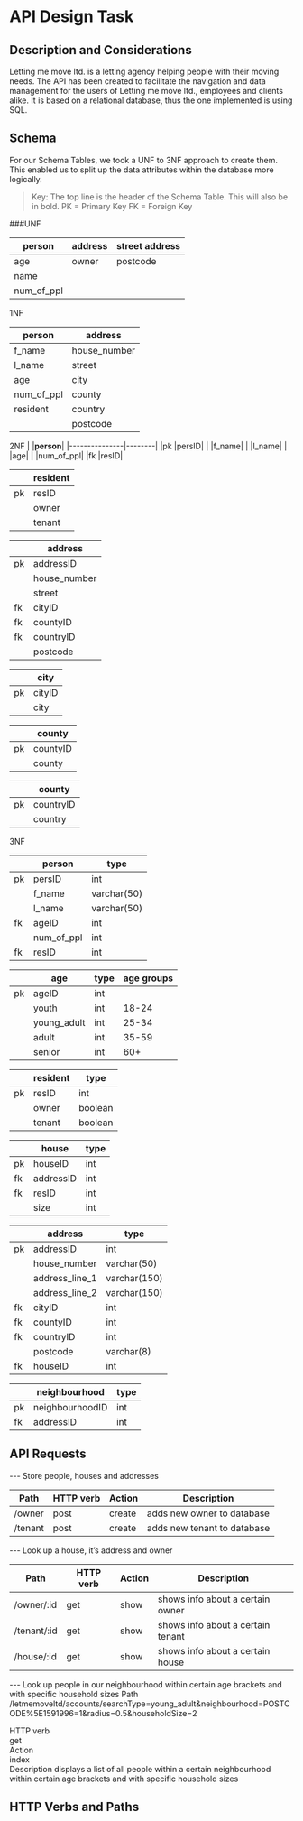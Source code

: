 # API Design Task

## Description and Considerations

Letting me move ltd. is a letting agency helping people with their moving needs.
The API has been created to facilitate the navigation and data management for the users of Letting me move ltd., employees and clients alike.
It is based on a relational database, thus the one implemented is using SQL.

## Schema

For our Schema Tables, we took a UNF to 3NF approach to create them. This enabled us to split up the data attributes within the database more logically. 

> Key: The top line is the header of the Schema Table. This will also be in bold. 
> PK = Primary Key
> FK = Foreign Key

###UNF 				
				
|**person**|**address**|**street address**|
|-------|--------|----------|
|age  |owner| postcode |
|name|
|num_of_ppl|		


1NF		
		
|**person**	|**address**|
|---------------|--------|
|f_name	  	|house_number|
|l_name	  	|street|
|age	     	|city|
|num_of_ppl	|county|
|resident 	|country|
|	        |postcode|


2NF
|	|**person**|
|---------------|--------|
|pk	|persID|
|	|f_name|
|	|l_name|
|	|age|
|	|num_of_ppl|
|fk	|resID|


|	|**resident**|
|---------------|--------|
|pk	|resID|
|	|owner|
|	|tenant|


|	|**address**|
|---------------|--------|
|pk	|addressID|
|	|house_number|
|	|street|
|fk	|cityID|
|fk	|countyID|
|fk	|countryID|
|	|postcode|


|	|**city**|
|---------------|--------|
|pk	|cityID|
|	|city|



|	|**county**|
|---------------|--------|
|pk	|countyID|
|	|county|



|	|**county**|
|---------------|--------|
|pk	|countryID|
|	|country|


3NF	
		
|	|**person**|**type**|
|---------------|--------|-------|
|pk	|persID	|int|
|	|f_name	|varchar(50)|
|	|l_name	|varchar(50)|
|fk	|ageID	|int|
|	|num_of_ppl	|int|
|fk	|resID	|int|


|	|**age**|**type**|**age groups**|
|-----|-----|-----|------|
|pk	|ageID	|int	
|	|youth	|int	|18-24|
|	|young_adult	|int	|25-34|	
|	|adult	|int	|35-59|
|	|senior	|int	|60+|


|	|**resident**| **type**|	
|-----|-----|-----|
|pk	|resID	|int|
|	|owner	|boolean|
|	|tenant	|boolean|


|	|**house**|**type**|
|-----|-----|-----|
|pk	|houseID	|int|
|fk	|addressID|int|
|fk	|resID	|int|
|    |size	|int|



|	|**address**|**type**|	
|-----|-----|-----|
|pk	|addressID	|int|
|	|house_number	|varchar(50)|
|	|address_line_1	|varchar(150)|
|	|address_line_2	|varchar(150)|
|fk	|cityID	|int|
|fk	|countyID	|int|
|fk	|countryID	|int|
|	|postcode	|varchar(8)|
|fk	|houseID	|int|


|	|**neighbourhood**|**type**|
|-----|-----|-----|
|pk	|neighbourhoodID	|int|
|fk	|addressID	|int|


## API Requests 

--- Store people, houses and addresses

|**Path**        |**HTTP verb**   |**Action**     |**Description**|
|-----|------|-------|------|
|/owner      |post        |create      |adds new owner to database|
|/tenant     |post        |create      |adds new tenant to database|


--- Look up a house, it’s address and owner

|**Path**        |**HTTP verb**   |**Action**     |**Description**|
|-----|------|-------|------|
|/owner/:id  |get     |show        |shows info about a certain owner|
|/tenant/:id |get     |show        |shows info about a certain tenant|
|/house/:id  |get     |show        |shows info about a certain house|


--- Look up people in our neighbourhood within certain age brackets and with specific household sizes
Path                
/letmemoveltd/accounts/searchType=young_adult&neighbourhood=POSTCODE%5E1591996=1&radius=0.5&householdSize=2
    
HTTP verb   
get     
Action      
index       
Description
displays a list of all people within a certain neighbourhood within certain age brackets and with specific household sizes

## HTTP Verbs and Paths


